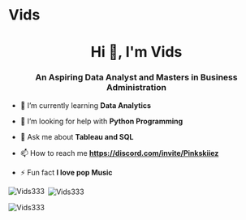 # Vids
<h1 align="center">Hi 👋, I'm Vids</h1>
<h3 align="center">An Aspiring Data Analyst and Masters in Business Administration</h3>

- 🌱 I’m currently learning **Data Analytics**

- 🤝 I’m looking for help with **Python Programming**

- 💬 Ask me about **Tableau and SQL**

- 📫 How to reach me **https://discord.com/invite/Pinkskiiez**

- ⚡ Fun fact **I love pop Music**


<p><img align="left" src="https://github-readme-stats.vercel.app/api/top-langs?username=Vids333&show_icons=true&locale=en&layout=compact" alt="Vids333" /></p>

<p>&nbsp;<img align="center" src="https://github-readme-stats.vercel.app/api?username=Vids333&show_icons=true&locale=en" alt="Vids333" /></p>

<p><img align="center" src="https://github-readme-streak-stats.herokuapp.com/?user=Vids333&" alt="Vids333" /></p>
